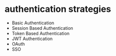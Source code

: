 # authentication strategies

- Basic Authentication
- Session Based Authentication
- Token Based Authentication
- JWT Authentication
- OAuth
- SSO

